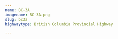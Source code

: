 ```yaml
---
name: BC-3A
imagename: BC-3A.png
slug: bc3a
highwaytype: British Columbia Provincial Highway

---
```

